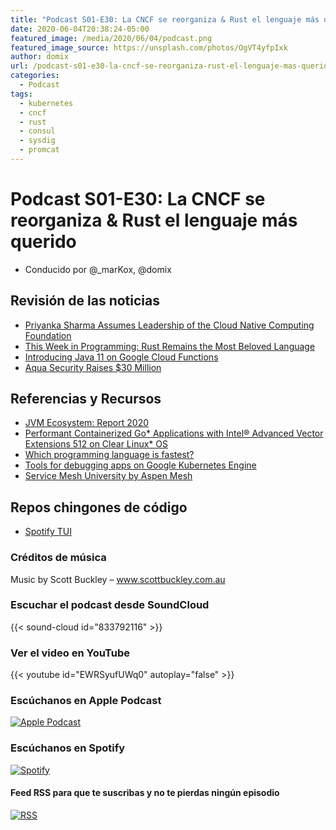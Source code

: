 ```yaml
---
title: "Podcast S01-E30: La CNCF se reorganiza & Rust el lenguaje más querido"
date: 2020-06-04T20:38:24-05:00
featured_image: /media/2020/06/04/podcast.png
featured_image_source: https://unsplash.com/photos/OgVT4yfpIxk
author: domix
url: /podcast-s01-e30-la-cncf-se-reorganiza-rust-el-lenguaje-mas-querido/
categories:
  - Podcast
tags:
  - kubernetes
  - cncf
  - rust
  - consul
  - sysdig
  - promcat
---
```


# Podcast S01-E30: La CNCF se reorganiza & Rust el lenguaje más querido

- Conducido por @_marKox, @domix

## Revisión de las noticias

- [Priyanka Sharma Assumes Leadership of the Cloud Native Computing Foundation](https://www.cncf.io/announcement/2020/06/01/priyanka-sharma-joins-cncf-as-general-manager/)
- [This Week in Programming: Rust Remains the Most Beloved Language](https://thenewstack.io/this-week-in-programming-rust-remains-the-most-beloved-language/)
- [Introducing Java 11 on Google Cloud Functions](https://cloud.google.com/blog/products/application-development/introducing-java-11-on-google-cloud-functions)
- [Aqua Security Raises $30 Million](https://www.aquasec.com/news/aqua-security-raises-30-million-series-d-funding/)

## Referencias y Recursos

- [JVM Ecosystem: Report 2020](https://snyk.io/wp-content/uploads/jvm_2020.pdf)
- [Performant Containerized Go* Applications with Intel® Advanced Vector Extensions 512 on Clear Linux* OS](https://clearlinux.org/blogs-news/performant-containerized-go-applications-intel-advanced-vector-extensions-512-clear)
- [Which programming language is fastest?](https://benchmarksgame-team.pages.debian.net/benchmarksgame/)
- [Tools for debugging apps on Google Kubernetes Engine](https://cloud.google.com/blog/products/containers-kubernetes/tools-for-debugging-apps-on-google-kubernetes-engine)
- [Service Mesh University by Aspen Mesh](https://aspenmesh.io/service-mesh-university/)

## Repos chingones de código

- [Spotify TUI](https://github.com/Rigellute/spotify-tui)


### Créditos de música

Music by Scott Buckley – www.scottbuckley.com.au


### Escuchar el podcast desde SoundCloud

{{< sound-cloud id="833792116" >}}


### Ver el video en YouTube

{{< youtube id="EWRSyufUWq0" autoplay="false" >}}

### Escúchanos en Apple Podcast

[![Apple Podcast](/US_UK_Apple_Podcasts_Listen_Badge_RGB.svg)](https://podcasts.apple.com/mx/podcast/cloud-native-mx/id1470528646)

### Escúchanos en Spotify

[![Spotify](/spotify-podcast-badge-blk-grn-330x80.png)](https://open.spotify.com/show/4PQyVjzcDQuELxi3aNO86e)


#### Feed RSS para que te suscribas y no te pierdas ningún episodio

[![RSS](/RSS_Feed_Icon.jpg)](http://feeds.soundcloud.com/users/soundcloud:users:393589416/sounds.rss)
